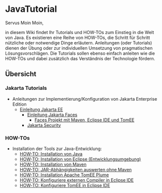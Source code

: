# JavaTutorial

Servus Moin Moin,

in diesem Wiki findet Ihr Tutorials und HOW-TOs zum Einstieg in die Welt von Java. Es existieren eine Reihe von HOW-TOs, die Schritt für Schritt nützliche oder notwendige Dinge erläutern. Anleitungen (oder Tutorials) dienen der Übung oder zur individuellen Umsetzung von pragmatischen Lösungsvorschlägen. Die Tutorials sollen ebenso einfach anleiten wie die HOW-TOs und dabei zusätzlich das Verständnis der Technologie fördern.

## Übersicht

### Jakarta Tutorials
* Anleitungen zur Implementierung/Konfiguration von Jakarta Enterprise Edition
  * [Einleitung Jakarta EE](https://github.com/BjoernWitt/JavaTutorial/wiki/02_01_JakartEE:-Enterprise-Java)
    * [Einleitung Jakarta Faces](https://github.com/BjoernWitt/JavaTutorial/wiki/02_03_01_JakartaFaces:-Einleitung)
      * [Faces Projekt mit Maven, Eclipse IDE und TomEE](https://github.com/BjoernWitt/JavaTutorial/wiki/02_03_02_HOW%E2%80%90TO:-Faces-Projekt-mit-Maven,-Eclipse-IDE-and-TomEE-plume)
    * [Jakarta Security](https://github.com/BjoernWitt/JavaTutorial/wiki/02_02_01_JakartaSecurity:-Einleitung)

### HOW-TOs
* Installation der Tools zur Java-Entwicklung:
  * [HOW-TO: Installation von Java](https://github.com/BjoernWitt/JavaTutorial/wiki/99_01_HOW%E2%80%90TO:-Installation-Java-Runtime-Environment-(JRE)-und--das-Java-Development-Kit-(JDK))
  * [HOW-TO: Installation von Eclipse (Entwicklungsumgebung)](https://github.com/BjoernWitt/JavaTutorial/wiki/99_02_HOW%E2%80%90TO:-Install-Eclipse-IDE)
  * [HOW-TO: Installation von Maven](https://github.com/BjoernWitt/JavaTutorial/wiki/99_03_HOW%E2%80%90TO:-Installation-Apache-Maven)
  * [HOW-TO: JAR-Abhängigkeiten auswerten ohne Maven](https://github.com/BjoernWitt/JavaTutorial/wiki/99_04_HOW%E2%80%90TO:-JAR-Abh%C3%A4ngigkeiten-auswerten)
  * [HOW-TO: Installation Apache TomEE Plume](https://github.com/BjoernWitt/JavaTutorial/wiki/99_05_HOW%E2%80%90TO:-Installation-Apache-TomEE-Plume)
  * [HOW-TO: Konfiguriere externen Compiler in Eclipse IDE](https://github.com/BjoernWitt/JavaTutorial/wiki/99_06_HOW%E2%80%90TO:-Konfiguriere-externen-Compiler-in-Eclipse-IDE)
  * [HOW‐TO: Konfiguriere TomEE in Eclipse IDE](https://github.com/BjoernWitt/JavaTutorial/wiki/99_07_HOW%E2%80%90TO:-Konfiguriere-TomEE-in-Eclipse-IDE)

